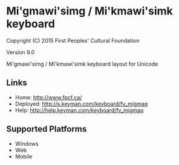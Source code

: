 Mi'gmawi'simg / Mi'kmawi'simk keyboard
======================

Copyright (C) 2015 First Peoples' Cultural Foundation

Version 9.0

Mi'gmawi'simg / Mi'kmawi'simk keyboard layout for Unicode

Links
-----

 * Home:     <http://www.fpcf.ca/>
 * Deployed: <http://s.keyman.com/keyboard/fv_migmaq>
 * Help:     <http://help.keyman.com/keyboard/fv_migmaq>
 
Supported Platforms
-------------------

 * Windows
 * Web
 * Mobile
